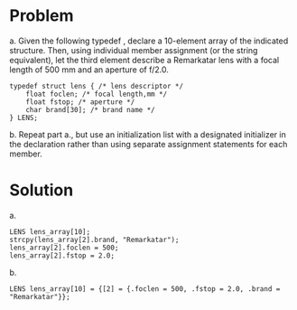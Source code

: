 # Problem
a. Given the following typedef , declare a 10-element array of the indicated
structure. Then, using individual member assignment (or the string equivalent), let
the third element describe a Remarkatar lens with a focal length of 500 mm and an
aperture of f/2.0.

```
typedef struct lens { /* lens descriptor */
    float foclen; /* focal length,mm */ 
    float fstop; /* aperture */
    char brand[30]; /* brand name */
} LENS;
```


b. Repeat part a., but use an initialization list with a designated initializer in the
declaration rather than using separate assignment statements for each member.
# Solution
a.

```
LENS lens_array[10];
strcpy(lens_array[2].brand, "Remarkatar");
lens_array[2].foclen = 500;
lens_array[2].fstop = 2.0;
```

b.

```
LENS lens_array[10] = {[2] = {.foclen = 500, .fstop = 2.0, .brand = "Remarkatar"}};
```

